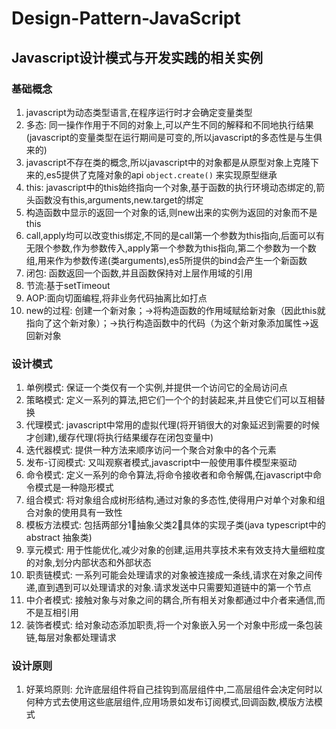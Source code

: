 # Design-Pattern-JavaScript

## Javascript设计模式与开发实践的相关实例

### 基础概念
1. javascript为动态类型语言,在程序运行时才会确定变量类型
2. 多态: 同一操作作用于不同的对象上,可以产生不同的解释和不同地执行结果(javascript的变量类型在运行期间是可变的,所以javascript的多态性是与生俱来的)
3. javascript不存在类的概念,所以javascript中的对象都是从原型对象上克隆下来的,es5提供了克隆对象的api  `object.create()` 来实现原型继承
4. this: javascript中的this始终指向一个对象,基于函数的执行环境动态绑定的,箭头函数没有this,arguments,new.target的绑定
5. 构造函数中显示的返回一个对象的话,则new出来的实例为返回的对象而不是this
6. call,apply均可以改变this绑定,不同的是call第一个参数为this指向,后面可以有无限个参数,作为参数传入,apply第一个参数为this指向,第二个参数为一个数组,用来作为参数传递(类arguments),es5所提供的bind会产生一个新函数
7. 闭包: 函数返回一个函数,并且函数保持对上层作用域的引用
8. 节流:基于setTimeout
9. AOP:面向切面编程,将非业务代码抽离比如打点
10. new的过程: 创建一个新对象；->将构造函数的作用域赋给新对象（因此this就指向了这个新对象）；->执行构造函数中的代码（为这个新对象添加属性->返回新对象

### 设计模式
1. 单例模式: 保证一个类仅有一个实例,并提供一个访问它的全局访问点
2. 策略模式: 定义一系列的算法,把它们一个个的封装起来,并且使它们可以互相替换
3. 代理模式: javascript中常用的虚拟代理(将开销很大的对象延迟到需要的时候才创建),缓存代理(将执行结果缓存在闭包变量中)
4. 迭代器模式: 提供一种方法来顺序访问一个聚合对象中的各个元素
5. 发布-订阅模式: 又叫观察者模式,javascript中一般使用事件模型来驱动
6. 命令模式: 定义一系列的命令算法,将命令接收者和命令解偶,在javascript中命令模式是一种隐形模式
7. 组合模式: 将对象组合成树形结构,通过对象的多态性,使得用户对单个对象和组合对象的使用具有一致性
8. 模板方法模式: 包括两部分1⃣️抽象父类2⃣️具体的实现子类(java typescript中的 abstract 抽象类)
9. 享元模式: 用于性能优化,减少对象的创建,运用共享技术来有效支持大量细粒度的对象,划分内部状态和外部状态
10. 职责链模式: 一系列可能会处理请求的对象被连接成一条线,请求在对象之间传递,直到遇到可以处理请求的对象.请求发送中只需要知道链中的第一个节点
11. 中介者模式: 接触对象与对象之间的耦合,所有相关对象都通过中介者来通信,而不是互相引用
12. 装饰者模式: 给对象动态添加职责,将一个对象嵌入另一个对象中形成一条包装链,每层对象都处理请求

### 设计原则
1. 好莱坞原则: 允许底层组件将自己挂钩到高层组件中,二高层组件会决定何时以何种方式去使用这些底层组件,应用场景如发布订阅模式,回调函数,模版方法模式
